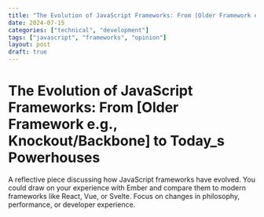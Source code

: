 ```yaml
---
title: "The Evolution of JavaScript Frameworks: From [Older Framework e.g., Knockout/Backbone] to Today_s Powerhouses"
date: 2024-07-15
categories: ["technical", "development"]
tags: ["javascript", "frameworks", "opinion"]
layout: post
draft: true
---
```



# The Evolution of JavaScript Frameworks: From [Older Framework e.g., Knockout/Backbone] to Today_s Powerhouses

A reflective piece discussing how JavaScript frameworks have evolved. You could draw on your experience with Ember and compare them to modern frameworks like React, Vue, or Svelte. Focus on changes in philosophy, performance, or developer experience.

